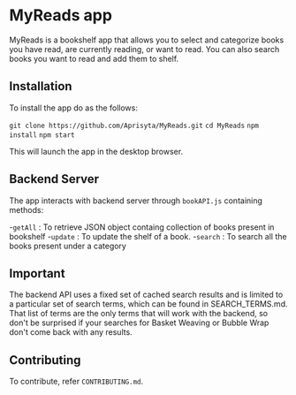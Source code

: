 # MyReads app

MyReads is a bookshelf app that allows you to select and categorize books you have read, are currently reading, or want to read. You can also search books you want to read and add them to shelf.

## Installation

To install the app do as the follows:

`git clone https://github.com/Aprisyta/MyReads.git`
`cd MyReads`
`npm install`
`npm start`

This will launch the app in the desktop browser.

## Backend Server

The app interacts with backend server through `bookAPI.js` containing methods:

  -`getAll` : To retrieve JSON object containg collection of books present in bookshelf
  -`update` : To update the shelf of a book.
  -`search` : To search all the books present under a category

## Important

The backend API uses a fixed set of cached search results and is limited to a particular set of search terms, which can be found in SEARCH_TERMS.md. That list of terms are the only terms that will work with the backend, so don't be surprised if your searches for Basket Weaving or Bubble Wrap don't come back with any results.

## Contributing

To contribute, refer `CONTRIBUTING.md`.
